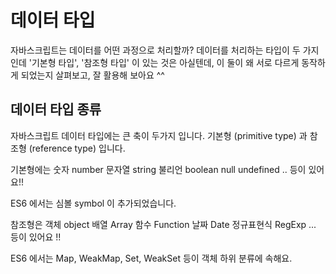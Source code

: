 # 데이터 타입

자바스크립트는 데이터를 어떤 과정으로 처리할까?
데이터를 처리하는 타입이 두 가지인데 '기본형 타입', '참조형 타입' 이 있는 것은 아실텐데, 이 둘이 왜 서로 다르게 동작하게 되었는지 살펴보고, 잘 활용해 보아요 ^^

## 데이터 타입 종류
자바스크립트 데이터 타입에는 큰 축이 두가지 입니다.
기본형 (primitive type) 과 참조형 (reference type) 입니다.

기본형에는
숫자 number
문자열 string
불리언 boolean
null
undefined .. 등이 있어요!!

ES6 에서는 심볼 symbol 이 추가되었습니다. 

참조형은
객체 object
배열 Array
함수 Function
날짜 Date
정규표현식 RegExp ... 등이 있어요 !!

ES6 에서는 Map, WeakMap, Set, WeakSet 등이 객체 하위 분류에 속해요.


<!--stackedit_data:
eyJoaXN0b3J5IjpbLTEwODczOTkyMTVdfQ==
-->